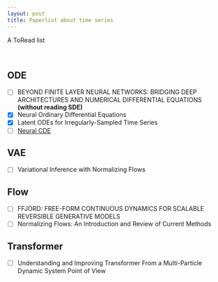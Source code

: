 ```yaml
---
layout: post
title: Paperlist about time series
---
```


A ToRead list

<br/>

## ODE
- [ ]  BEYOND FINITE LAYER NEURAL NETWORKS: BRIDGING DEEP ARCHITECTURES AND NUMERICAL DIFFERENTIAL EQUATIONS **(without reading SDE)**      
- [x]  Neural Ordinary Differential Equations
- [x]  Latent ODEs for Irregularly-Sampled Time Series
- [ ]  [Neural CDE](https://github.com/patrick-kidger/NeuralCDE)

## VAE
- [ ] Variational Inference with Normalizing Flows

## Flow
- [ ] FFJORD: FREE-FORM CONTINUOUS DYNAMICS FOR SCALABLE REVERSIBLE GENERATIVE MODELS
- [ ] Normalizing Flows: An Introduction and Review of Current Methods

## Transformer
- [ ] Understanding and Improving Transformer From a Multi-Particle Dynamic System Point of View
